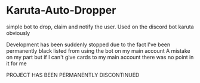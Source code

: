 # Karuta-Auto-Dropper
simple bot to drop, claim and notify the user. Used on the discord bot karuta obviously

Development has been suddenly stopped due to the fact I've been permanently black listed from using the bot on my main account
A mistake on my part but if I can't give cards to my main account there was no point in it for me

PROJECT HAS BEEN PERMANENTLY DISCONTINUED
